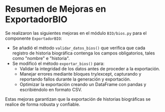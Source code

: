 # Resumen de Mejoras en ExportadorBIO

Se realizaron las siguientes mejoras en el módulo `BIO/bios.py` para el componente `ExportadorBIO`:

- Se añadió el método `validar_datos_bios()` que verifica que cada registro de historia biográfica contenga los campos obligatorios, tales como "nombre" e "historia".
- Se modificó el método `exportar_bios()` para:
  - Validar la integridad de los datos antes de proceder a la exportación.
  - Manejar errores mediante bloques try/except, capturando y reportando fallos durante la generación y exportación.
  - Optimizar la exportación creando un DataFrame con pandas y escribiéndolo en formato CSV.

Estas mejoras garantizan que la exportación de historias biográficas se realice de forma robusta y confiable.
